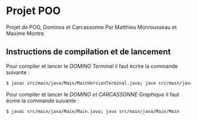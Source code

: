 # Projet POO

Projet de POO, Dominos et Carcassonne
Par Matthieu Monrousseau et Maxime Montre

## Instructions de compilation et de lancement 

Pour compiler et lancer le *DOMINO Terminal* il faut écrire la commande suivante : 

```bash
$ javac src/main/java/Main/MainVersionTerminal.java; java src/main/java/Main/MainVersionTerminal
```

Pour compiler et lancer le *DOMINO et CARCASSONNE Graphique* il faut écrire la commande suivante : 

```bash
$ javac src/main/java/Main/Main.java; java src/main/java/Main/Main
```